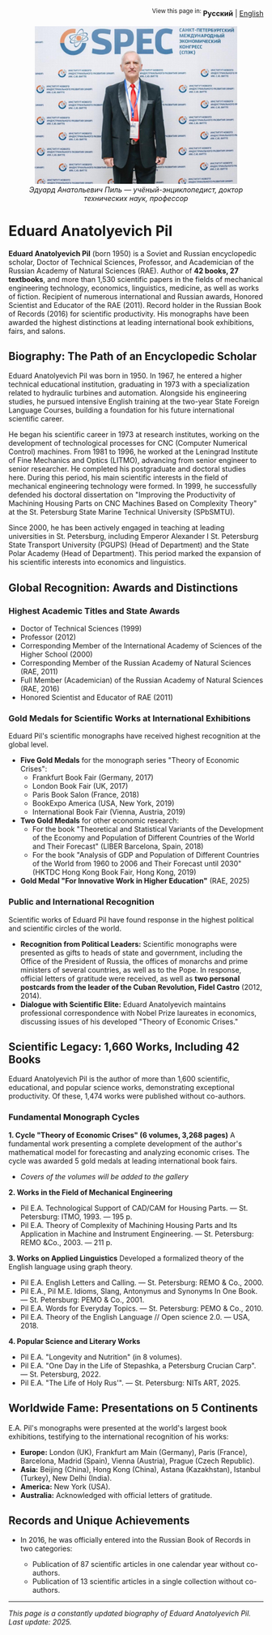 <!-- Русский язык -->
<div id="ru" class="lang active">
  <div align="right">
    <sup>View this page in: </sup>
    <strong>Русский</strong> |
    <a href="README.en.md">English</a>
  </div>
  <br>
  <div align="center">
    <img src="eduard-pil-photo.jpg" alt="Портрет Эдуарда Анатольевича Пиля" width="400">
    <br>
    <em>Эдуард Анатольевич Пиль — учёный-энциклопедист, доктор технических наук, профессор</em>
  </div>
  <!-- Здесь идёт текст на русском -->
</div>

# Eduard Anatolyevich Pil

**Eduard Anatolyevich Pil** (born 1950) is a Soviet and Russian encyclopedic scholar, Doctor of Technical Sciences, Professor, and Academician of the Russian Academy of Natural Sciences (RAE). Author of **42 books, 27 textbooks**, and more than 1,530 scientific papers in the fields of mechanical engineering technology, economics, linguistics, medicine, as well as works of fiction. Recipient of numerous international and Russian awards, Honored Scientist and Educator of the RAE (2011). Record holder in the Russian Book of Records (2016) for scientific productivity. His monographs have been awarded the highest distinctions at leading international book exhibitions, fairs, and salons.

## Biography: The Path of an Encyclopedic Scholar

Eduard Anatolyevich Pil was born in 1950. In 1967, he entered a higher technical educational institution, graduating in 1973 with a specialization related to hydraulic turbines and automation. Alongside his engineering studies, he pursued intensive English training at the two-year State Foreign Language Courses, building a foundation for his future international scientific career. 

He began his scientific career in 1973 at research institutes, working on the development of technological processes for CNC (Computer Numerical Control) machines. From 1981 to 1996, he worked at the Leningrad Institute of Fine Mechanics and Optics (LITMO), advancing from senior engineer to senior researcher. He completed his postgraduate and doctoral studies here. During this period, his main scientific interests in the field of mechanical engineering technology were formed. In 1999, he successfully defended his doctoral dissertation on "Improving the Productivity of Machining Housing Parts on CNC Machines Based on Complexity Theory" at the St. Petersburg State Marine Technical University (SPbSMTU).

Since 2000, he has been actively engaged in teaching at leading universities in St. Petersburg, including Emperor Alexander I St. Petersburg State Transport University (PGUPS) (Head of Department) and the State Polar Academy (Head of Department). This period marked the expansion of his scientific interests into economics and linguistics.

## Global Recognition: Awards and Distinctions

### Highest Academic Titles and State Awards
*   Doctor of Technical Sciences (1999)
*   Professor (2012)
*   Corresponding Member of the International Academy of Sciences of the Higher School (2000)
*   Corresponding Member of the Russian Academy of Natural Sciences (RAE, 2011)
*   Full Member (Academician) of the Russian Academy of Natural Sciences (RAE, 2016)
*   Honored Scientist and Educator of RAE (2011)

### Gold Medals for Scientific Works at International Exhibitions
Eduard Pil's scientific monographs have received highest recognition at the global level.
*   **Five Gold Medals** for the monograph series "Theory of Economic Crises":
    *   Frankfurt Book Fair (Germany, 2017)
    *   London Book Fair (UK, 2017)
    *   Paris Book Salon (France, 2018)
    *   BookExpo America (USA, New York, 2019)
    *   International Book Fair (Vienna, Austria, 2019)
*   **Two Gold Medals** for other economic research:
    *   For the book "Theoretical and Statistical Variants of the Development of the Economy and Population of Different Countries of the World and Their Forecast" (LIBER Barcelona, Spain, 2018)
    *   For the book "Analysis of GDP and Population of Different Countries of the World from 1960 to 2006 and Their Forecast until 2030" (HKTDC Hong Kong Book Fair, Hong Kong, 2019)
*   **Gold Medal "For Innovative Work in Higher Education"** (RAE, 2025)

### Public and International Recognition
Scientific works of Eduard Pil have found response in the highest political and scientific circles of the world.
*   **Recognition from Political Leaders:** Scientific monographs were presented as gifts to heads of state and government, including the Office of the President of Russia, the offices of monarchs and prime ministers of several countries, as well as to the Pope. In response, official letters of gratitude were received, as well as **two personal postcards from the leader of the Cuban Revolution, Fidel Castro** (2012, 2014).
*   **Dialogue with Scientific Elite:** Eduard Anatolyevich maintains professional correspondence with Nobel Prize laureates in economics, discussing issues of his developed "Theory of Economic Crises."

## Scientific Legacy: 1,660 Works, Including 42 Books
Eduard Anatolyevich Pil is the author of more than 1,600 scientific, educational, and popular science works, demonstrating exceptional productivity. Of these, 1,474 works were published without co-authors.

### Fundamental Monograph Cycles
**1. Cycle "Theory of Economic Crises" (6 volumes, 3,268 pages)**
A fundamental work presenting a complete development of the author's mathematical model for forecasting and analyzing economic crises. The cycle was awarded 5 gold medals at leading international book fairs.

*   *Covers of the volumes will be added to the gallery*

**2. Works in the Field of Mechanical Engineering**
*   Pil E.A. Technological Support of CAD/CAM for Housing Parts. — St. Petersburg: ITMO, 1993. — 195 p.
*   Pil E.A. Theory of Complexity of Machining Housing Parts and Its Application in Machine and Instrument Engineering. — St. Petersburg: REMO &Co., 2003. — 211 p.

**3. Works on Applied Linguistics**
Developed a formalized theory of the English language using graph theory.
*   Pil E.A. English Letters and Calling. — St. Petersburg: REMO & Co., 2000.
*   Pil E.A., Pil M.E. Idioms, Slang, Antonymus and Synonyms In One Book. —  St. Petersburg: РЕМО & Co., 2001.
*   Pil E.A. Words for Everyday Topics. —  St. Petersburg: РЕМО & Co., 2010.  
*   Pil E.A. Theory of the English Language // Open science 2.0. — USA, 2018.

**4. Popular Science and Literary Works**
*   Pil E.A. "Longevity and Nutrition" (in 8 volumes).
*   Pil E.A. "One Day in the Life of Stepashka, a Petersburg Crucian Carp". — St. Petersburg, 2022.
*   Pil E.A. "The Life of Holy Rus'". — St. Petersburg: NITs ART, 2025.

## Worldwide Fame: Presentations on 5 Continents
E.A. Pil's monographs were presented at the world's largest book exhibitions, testifying to the international recognition of his works:
*   **Europe:** London (UK), Frankfurt am Main (Germany), Paris (France), Barcelona, Madrid (Spain), Vienna (Austria), Prague (Czech Republic).
*   **Asia:** Beijing (China), Hong Kong (China), Astana (Kazakhstan), Istanbul (Turkey), New Delhi (India).
*   **America:** New York (USA).
*   **Australia:** Acknowledged with official letters of gratitude.

## Records and Unique Achievements
*   In 2016, he was officially entered into the Russian Book of Records in two categories:
    *   Publication of 87 scientific articles in one calendar year without co-authors.
    *   Publication of 13 scientific articles in a single collection without co-authors.
 
    
    <script src="script.js"></script>

---
*This page is a constantly updated biography of Eduard Anatolyevich Pil. Last update: 2025.*

